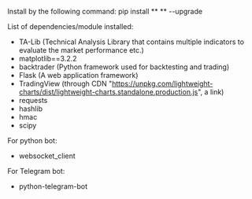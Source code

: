 Install by the following command:
pip install ** <module name> ** --upgrade

List of dependencies/module installed:
-  TA-Lib (Technical Analysis Library that contains multiple indicators to evaluate the market performance etc.)
- matplotlib==3.2.2
- backtrader (Python framework used for backtesting and trading)
- Flask (A web application framework)
- TradingView (through CDN "https://unpkg.com/lightweight-charts/dist/lightweight-charts.standalone.production.js", a link)
- requests
- hashlib
- hmac
- scipy

For python bot:
- websocket_client

For Telegram bot:
- python-telegram-bot
